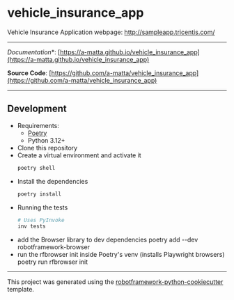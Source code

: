 # vehicle_insurance_app

Vehicle Insurance Application 
webpage: http://sampleapp.tricentis.com/

---

*Documentation**: [https://a-matta.github.io/vehicle_insurance_app](https://a-matta.github.io/vehicle_insurance_app)

**Source Code**: [https://github.com/a-matta/vehicle_insurance_app](https://github.com/a-matta/vehicle_insurance_app)

---

## Development

* Requirements:
  * [Poetry](https://python-poetry.org/)
  * Python 3.12+
* Clone this repository
* Create a virtual environment and activate it
  ```sh
  poetry shell
  ```
* Install the dependencies
  ```sh
  poetry install
  ```
* Running the tests
  ```sh
  # Uses PyInvoke
  inv tests
  ```
* add the Browser library to dev dependencies
  poetry add --dev robotframework-browser
* run the rfbrowser init inside Poetry's venv (installs Playwright browsers)
  poetry run rfbrowser init
---

This project was generated using the [robotframework-python-cookiecutter](https://github.com/a-matta/robotframework-python-cookiecutter) template.